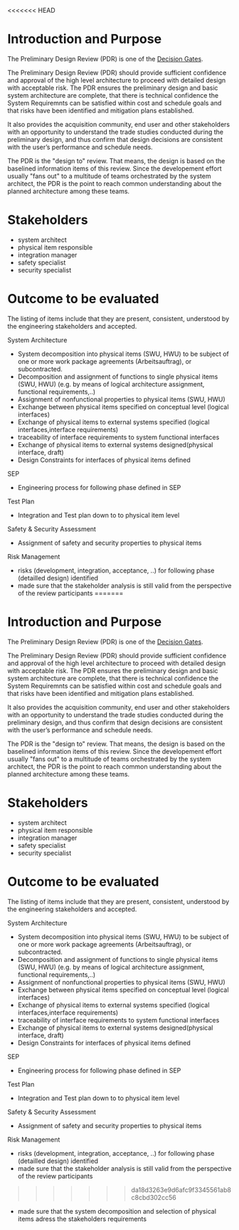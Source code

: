 <<<<<<< HEAD
# Introduction and Purpose

The Preliminary Design Review (PDR) is one of the [Decision Gates](decisiongates.md).

The Preliminary Design Review (PDR) should provide sufficient confidence and approval of the high level architecture to proceed with detailed design with acceptable risk. The PDR ensures the preliminary design and basic system architecture are complete, that there is technical confidence the System Requiremnts can be satisfied within cost and schedule goals and that risks have been identified and mitigation plans established.

It also provides the acquisition community, end user and other stakeholders with an opportunity to understand the trade studies conducted during the preliminary design, and thus confirm that design decisions are consistent with the user’s performance and schedule needs.

The PDR is the "design to" review. That means, the design is based on the baselined information items of this review. Since the developement effort usually "fans out" to a multitude of teams orchestrated by the system architect, the PDR is the point to reach common understanding about the planned architecture among these teams.

# Stakeholders
 * system architect
 * physical item responsible
 * integration manager
 * safety specialist
 * security specialist
# Outcome to be evaluated

The listing of items include that they are present, consistent, understood by the engineering stakeholders and accepted.

System Architecture
 * System decomposition into physical items (SWU, HWU) to be subject of one or more work package agreements (Arbeitsauftrag), or subcontracted.
 * Decomposition and assignment of functions to single physical items (SWU, HWU) (e.g. by means of logical architecture assignment, functional requirements,..)
 * Assignment of nonfunctional properties to physical items (SWU, HWU)
 * Exchange between physical items specified on conceptual level (logical interfaces)
 * Exchange of physical items to external systems specified (logical interfaces,interface requirements)
 * traceability of interface requirements to system functional interfaces
 * Exchange of physical items to external systems designed(physical interface, draft)
 * Design Constraints for interfaces of physical items defined

SEP
 * Engineering process for following phase defined in SEP

Test Plan
 * Integration and Test plan down to to physical item level

Safety & Security Assessment
 * Assignment of safety and security properties to physical items

Risk Management
 * risks (development, integration, acceptance, ..) for following phase (detailled design) identified
 * made sure that the stakeholder analysis is still valid from the perspective of the review participants
=======
# Introduction and Purpose

The Preliminary Design Review (PDR) is one of the [Decision Gates](decisiongates.md).

The Preliminary Design Review (PDR) should provide sufficient confidence and approval of the high level architecture to proceed with detailed design with acceptable risk. The PDR ensures the preliminary design and basic system architecture are complete, that there is technical confidence the System Requiremnts can be satisfied within cost and schedule goals and that risks have been identified and mitigation plans established.

It also provides the acquisition community, end user and other stakeholders with an opportunity to understand the trade studies conducted during the preliminary design, and thus confirm that design decisions are consistent with the user’s performance and schedule needs.

The PDR is the "design to" review. That means, the design is based on the baselined information items of this review. Since the developement effort usually "fans out" to a multitude of teams orchestrated by the system architect, the PDR is the point to reach common understanding about the planned architecture among these teams.

# Stakeholders
 * system architect
 * physical item responsible
 * integration manager
 * safety specialist
 * security specialist
# Outcome to be evaluated

The listing of items include that they are present, consistent, understood by the engineering stakeholders and accepted.

System Architecture
 * System decomposition into physical items (SWU, HWU) to be subject of one or more work package agreements (Arbeitsauftrag), or subcontracted.
 * Decomposition and assignment of functions to single physical items (SWU, HWU) (e.g. by means of logical architecture assignment, functional requirements,..)
 * Assignment of nonfunctional properties to physical items (SWU, HWU)
 * Exchange between physical items specified on conceptual level (logical interfaces)
 * Exchange of physical items to external systems specified (logical interfaces,interface requirements)
 * traceability of interface requirements to system functional interfaces
 * Exchange of physical items to external systems designed(physical interface, draft)
 * Design Constraints for interfaces of physical items defined

SEP
 * Engineering process for following phase defined in SEP

Test Plan
 * Integration and Test plan down to to physical item level

Safety & Security Assessment
 * Assignment of safety and security properties to physical items

Risk Management
 * risks (development, integration, acceptance, ..) for following phase (detailled design) identified
 * made sure that the stakeholder analysis is still valid from the perspective of the review participants
>>>>>>> da18d3263e9d6afc9f3345561ab8c8cbd302cc56
 * made sure that the system decomposition and selection of physical items adress the stakeholders requirements    